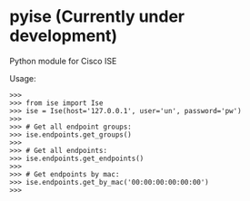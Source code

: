 # pyise (Currently under development)
Python module for Cisco ISE

Usage:
```
>>> 
>>> from ise import Ise
>>> ise = Ise(host='127.0.0.1', user='un', password='pw')
>>> 
>>> # Get all endpoint groups:
>>> ise.endpoints.get_groups()
>>> 
>>> # Get all endpoints:
>>> ise.endpoints.get_endpoints()
>>> 
>>> # Get endpoints by mac:
>>> ise.endpoints.get_by_mac('00:00:00:00:00:00')
>>> 
```